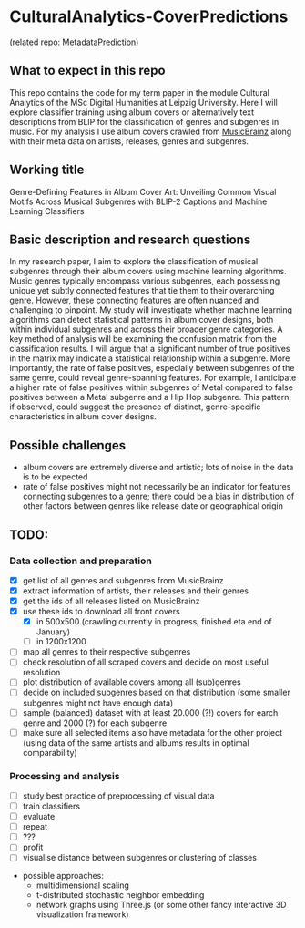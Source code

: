 # CulturalAnalytics-CoverPredictions
(related repo: [MetadataPrediction](https://github.com/nicobenz/CulturalAnalytics-MetadataPredictions/tree/master))
## What to expect in this repo
This repo contains the code for my term paper in the module Cultural Analytics of the MSc Digital Humanities at Leipzig University. Here I will explore classifier training using album covers or alternatively text descriptions from BLIP for the classification of genres and subgenres in music. For my analysis I use album covers crawled from [MusicBrainz](https://musicbrainz.org) along with their meta data on artists, releases, genres and subgenres.

## Working title
Genre-Defining Features in Album Cover Art: Unveiling Common Visual Motifs Across Musical Subgenres with BLIP-2 Captions and Machine Learning Classifiers

## Basic description and research questions
In my research paper, I aim to explore the classification of musical subgenres through their album covers using machine learning algorithms. 
Music genres typically encompass various subgenres, each possessing unique yet subtly connected features that tie them to their overarching genre. 
However, these connecting features are often nuanced and challenging to pinpoint. 
My study will investigate whether machine learning algorithms can detect statistical patterns in album cover designs, both within individual subgenres and across their broader genre categories. 
A key method of analysis will be examining the confusion matrix from the classification results. 
I will argue that a significant number of true positives in the matrix may indicate a statistical relationship within a subgenre. 
More importantly, the rate of false positives, especially between subgenres of the same genre, could reveal genre-spanning features. 
For example, I anticipate a higher rate of false positives within subgenres of Metal compared to false positives between a Metal subgenre and a Hip Hop subgenre. 
This pattern, if observed, could suggest the presence of distinct, genre-specific characteristics in album cover designs.


## Possible challenges
- album covers are extremely diverse and artistic; lots of noise in the data is to be expected
- rate of false positives might not necessarily be an indicator for features connecting subgenres to a genre; there could be a bias in distribution of other factors between genres like release date or geographical origin
  
## TODO:
### Data collection and preparation
- [x] get list of all genres and subgenres from MusicBrainz
- [x] extract information of artists, their releases and their genres
- [x] get the ids of all releases listed on MusicBrainz
- [x] use these ids to download all front covers
  - [x] in 500x500 (crawling currently in progress; finished eta end of January)
  - [ ] in 1200x1200
- [ ] map all genres to their respective subgenres
- [ ] check resolution of all scraped covers and decide on most useful resolution
- [ ] plot distribution of available covers among all (sub)genres
- [ ] decide on included subgenres based on that distribution (some smaller subgenres might not have enough data)
- [ ] sample (balanced) dataset with at least 20.000 (?!) covers for earch genre and 2000 (?) for each subgenre
- [ ] make sure all selected items also have metadata for the other project (using data of the same artists and albums results in optimal comparability)
### Processing and analysis
- [ ] study best practice of preprocessing of visual data
- [ ] train classifiers
- [ ] evaluate
- [ ] repeat
- [ ] ???
- [ ] profit
- [ ] visualise distance between subgenres or clustering of classes 
- possible approaches:
  - multidimensional scaling
  - t-distributed stochastic neighbor embedding
  - network graphs using Three.js (or some other fancy interactive 3D visualization framework)
